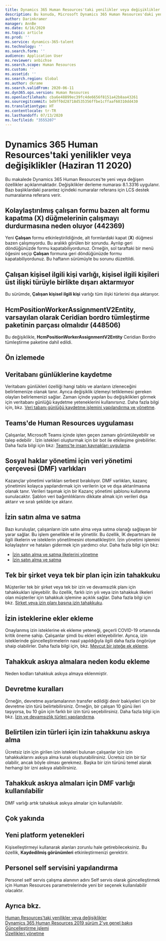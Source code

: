 ```yaml
---
title: Dynamics 365 Human Resources'taki yenilikler veya değişiklikler (Haziran 11 2020)
description: Bu konuda, Microsoft Dynamics 365 Human Resources'daki yeni veya değişen özellikler açıklanmaktadır.
author: Darinkramer
manager: AnnBe
ms.date: 6/16/2020
ms.topic: article
ms.prod: ''
ms.service: dynamics-365-talent
ms.technology: ''
ms.search.form: ''
audience: Application User
ms.reviewer: anbichse
ms.search.scope: Human Resources
ms.custom: ''
ms.assetid: ''
ms.search.region: Global
ms.author: dkrame
ms.search.validFrom: 2020-06-11
ms.dyn365.ops.version: Human Resources
ms.openlocfilehash: cba6e48899ec39fc4de6656f8151a42b8aa43261
ms.sourcegitcommit: bd9ff0d28718d535356ffbe1cffaaf60310dd430
ms.translationtype: HT
ms.contentlocale: tr-TR
ms.lasthandoff: 07/13/2020
ms.locfileid: "3555207"
---
```

# <a name="whats-new-or-changed-in-dynamics-365-human-resources-june-11-2020"></a>Dynamics 365 Human Resources'taki yenilikler veya değişiklikler (Haziran 11 2020)

Bu makalede Dynamics 365 Human Resources'te yeni veya değişen özellikler açıklanmaktadır. Değişiklikler derleme numarası 8.1.3316 uygulanır. Bazı başlıklardaki parantez içindeki numaralar referans için LCS destek numaralarına referans verir.

## <a name="streamlined-employee-form-sometimes-causes-child-form-close-x-buttons-to-stop-working-442369"></a>Kolaylaştırılmış çalışan formu bazen alt formu kapatma (X) düğmelerinin çalışmayı durdurmasına neden oluyor (442369)

Yeni **Çalışan** formu etkinleştirildiğinde, alt formlardaki kapat (**X**) düğmesi bazen çalışmıyordu. Bu aralıklı görülen bir sorundu. Ayrılıp geri döndüğünüzde formu kapatabiliyordunuz. Örneğin, sol taraftaki bir menü öğesini seçip **Çalışan** formuna geri döndüğünüzde formu kapatabiliyordunuz. Bu haftanın sürümüyle bu sorunu düzeltildi. 

## <a name="the-worker-personal-contact-person-entity-doesnt-export-personal-contacts-with-a-parent-relationship-type"></a>Çalışan kişisel ilgili kişi varlığı, kişisel ilgili kişileri üst ilişki türüyle birlikte dışarı aktarmıyor

Bu sürümde, **Çalışan kişisel ilgili kişi** varlığı tüm ilişki türlerini dışa aktarıyor.

## <a name="the-hcmpositionworkerassignmentv2entity-should-be-part-of-the-ceridian-payroll-integration-package-by-default-448506"></a>HcmPositionWorkerAssignmentV2Entity, varsayılan olarak Ceridian bordro tümleştirme paketinin parçası olmalıdır (448506)

Bu değişiklikle, **HcmPositionWorkerAssignmentV2Entity** Ceridian Bordro tümleştirme paketine dahil edildi.

## <a name="in-preview"></a>Ön izlemede

## <a name="database-logging"></a>Veritabanı günlüklerine kaydetme

Veritabanı günlükleri özelliği hangi tablo ve alanların izleneceğini belirlemenize olanak tanır. Ayrıca değişiklik izlemeyi tetiklemesi gereken olayları belirlemenizi sağlar. Zaman içinde yapılan bu değişiklikleri görmek için veritabanı günlüğü kaydetme yeteneklerini kullanırsınız. Daha fazla bilgi için, bkz. [Veri tabanı günlüğü kaydetme işlemini yapılandırma ve yönetme](hr-admin-database-logging.md).

## <a name="human-resources-application-in-teams"></a>Teams'de Human Resources uygulaması

Çalışanlar, Microsoft Teams içinde işten geçen zamanı görüntüleyebilir ve talep edebilir . İzin istekleri oluşturmak için bir bot ile etkileşime girebilirler. Daha fazla bilgi için bkz: [Teams'te insan kaynakları uygulama](https://go.microsoft.com/fwlink/?linkid=2127841). 

## <a name="data-management-framework-dmf-entities-for-benefits-management"></a>Sosyal haklar yönetimi için veri yönetimi çerçevesi (DMF) varlıkları
 
Kazançlar yönetimi varlıkları serbest bırakılıyor. DMF varlıkları, kazanç yönetimini kolayca yapılandırmak için verilerin içe ve dışa aktarılmasına olanak tanır. Verileri taşımak için bir Kazanç yönetimi şablonu kullanıma sunulacaktır. Şablon veri bağımlılıklarını dikkate almak için verileri dışa aktarır ve sıralı şekilde içe aktarır.

## <a name="buy-and-sell-leave"></a>İzin satın alma ve satma 

Bazı kuruluşlar, çalışanların izin satın alma veya satma olanağı sağlayan bir yarar sağlar. Bu işlem genellikle el ile yönetilir. Bu özellik, İK departmanı ile ilgili ilkelerin ve isteklerin yönetilmesini otomatikleştirir. İzin yönetimi işlemini kolaylaştırır ve hataları gidermek için yardımcı olur. Daha fazla bilgi için bkz:

- [İzin satın alma ve satma ilkelerini yönetme](hr-leave-and-absence-manage-buy-and-sell-leave-policies.md)
- [İzin satın alma ve satma](hr-employee-self-service-buy-sell-leave.md)

## <a name="leave-accrual-for-a-single-company-or-single-plan"></a>Tek bir şirket veya tek bir plan için izin tahakkuku

Müşteriler tek bir şirket veya tek bir izin ve devamsızlık planı için tahakkukları işleyebilir. Bu özellik, farklı izin yılı veya izin tahakkuk ilkeleri olan müşteriler için tahakkuk işlemine açıklık sağlar. Daha fazla bilgi için bkz. [Şirket veya izin planı başına izin tahakkuku](hr-leave-and-absence-accrue.md#accrue-leave-per-company-or-per-leave-plan).

## <a name="add-attachments-to-time-off-requests"></a>İzin isteklerine ekler ekleme

Onaylanmış izin isteklerine ek ekleme yeteneği, geçerli COVID-19 ortamında kritik öneme sahip. Çalışanlar şimdi bu ekleri ekleyebilirler. Ayrıca, izin isteklerinde güncelleştirmelerin nasıl yapıldığıyla ilgili daha fazla öngörüye shaip olabilirler. Daha fazla bilgi için, bkz. [Mevcut bir isteğe ek ekleme](hr-employee-self-service-request-time-off.md#add-an-attachment-to-an-existing-request).

## <a name="add-reason-code-to-accrual-suspensions"></a>Tahakkuk askıya almalara neden kodu ekleme 

Neden kodları tahakkuk askıya almaya eklenmiştir.

## <a name="carry-forward-rules"></a>Devretme kuralları 

Örneğin, devretme ayarlamalarının transfer edildiği devir bakiyeleri için bir devretme izin türü belirtebilirsiniz. Örneğin, bir çalışan 10 günü ileri taşıyorsa, bu 10 gün için farklı bir izin türü seçebilirsiniz. Daha fazla bilgi için bkz. [İzin ve devamsızlık türleri yapılandırma](hr-leave-and-absence-types.md).

## <a name="suspend-leave-accrual-for-specified-leave-types"></a>Belirtilen izin türleri için izin tahakkunu askıya alma

Ücretsiz izin için girilen izin istekleri bulunan çalışanlar için izin tahakkuklarını askıya alma kuralı oluşturabilirsiniz. Ücretsiz izin bir tür olabilir, ancak böyle olması gerekmez. Başka bir izin türünü temel alarak herhangi bir izni askıya alabilirsiniz.

## <a name="dmf-entity-available-for-accrual-suspensions"></a>Tahakkuk askıya almaları için DMF varlığı kullanılabilir 

DMF varlığı artık tahakkuk askıya almalar için kullanılabilir.

## <a name="coming-soon"></a>Çok yakında

## <a name="new-platform-capabilities"></a>Yeni platform yetenekleri 

Kişiselleştirmeyi kullanarak alanları zorunlu hale getirebileceksiniz. Bu özellik, **Kaydedilmiş görünümleri** etkinleştirmenizi gerektirir.

## <a name="configure-the-name-of-employee-self-service"></a>Personel self servisini yapılandırma

Personel self servis çalışma alanının adını Self servis olarak güncelleştirmek için Human Resources parametrelerinde yeni bir seçenek kullanılabilir olacaktır. 

## <a name="see-also"></a>Ayrıca bkz.

[Human Resources'taki yenilikler veya değişiklikler](hr-admin-whats-new.md)</br>
[Dynamics 365 Human Resources 2019 sürüm 2'ye genel bakış](https://docs.microsoft.com/dynamics365-release-plan/2019wave2/dynamics365-human-resources/)</br>
[Güncelleştirme işlemi](hr-admin-setup-update-process.md)</br>
[Özellikleri yönetme](hr-admin-manage-features.md)